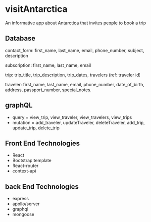 # visitAntarctica

An informative app about Antarctica that invites people to book a trip


## Database

contact_form: first_name, last_name, email, phone_number, subject, description

subscription: first_name, last_name, email

trip: trip_title, trip_description, trip_dates, travelers (ref: traveler id)

traveler: first_name, last_name, email, phone_number, date_of_birth, address, passport_number, special_notes.


## graphQL

- query = view_trip, view_traveler, view_travelers, view_trips
- mutation = add_traveler, updateTraveler, deleteTraveler, add_trip, update_trip, delete_trip

## Front End Technologies

- React
- Bootstrap template
- React-router
- context-api


## back End Technologies

- express
- apollo/server
- graphql
- mongoose
